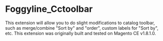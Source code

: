 Foggyline_Cctoolbar
===================

This extension will allow you to do slight modifications to catalog toolbar, such as merge/combine "Sort by" and "order", custom labels for "Sort by", etc. This extension was originally built and tested on Magento CE v1.8.1.0.
